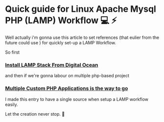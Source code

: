 # Quick guide for Linux Apache Mysql PHP (LAMP) Workflow :computer: :zap:

Well actually i'm gonna use this article to set references (that eulier from the future could use ) for quickly set-up a LAMP Workflow.

So first

### [Install LAMP Stack From Digital Ocean](https://www.digitalocean.com/community/tutorials/como-instalar-en-ubuntu-18-04-la-pila-lamp-linux-apache-mysql-y-php-es)

and then if we're gonna labour on multiple php-based project

### [Multiple Custom PHP Applications is the way to go](https://docs.bitnami.com/aws/infrastructure/lamp/administration/create-custom-application-php/)

I made this entry to have a single source when setup a LAMP workflow easily.

Let the creation never stop. :vulcan_salute:
